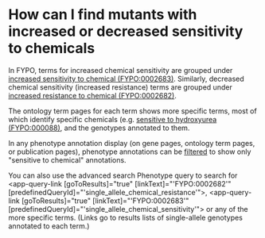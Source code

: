 # How can I find mutants with increased or decreased sensitivity to chemicals
<!-- pombase_categories: Finding data,Using ontologies -->

In FYPO, terms for increased chemical sensitivity are grouped under
[increased sensitivity to chemical (FYPO:0002683)](https://www.pombase.org/term/FYPO:0002683).
Similarly, decreased chemical sensitivity (increased resistance) terms
are grouped under [increased resistance to chemical (FYPO:0002682)](https://www.pombase.org/term/FYPO:0002682).

The ontology term pages for each term shows more specific terms, most
of which identify specific chemicals (e.g. [sensitive to hydroxyurea (FYPO:000088)](https://www.pombase.org/term/FYPO:0000088),
and the genotypes annotated to them.

In any phenotype annotation display (on gene pages, ontology term
pages, or publication pages), phenotype annotations can be
[filtered](/documentation/gene-page-phenotypes) to show only
"sensitive to chemical" annotations.

You can also use the advanced search Phenotype query to search for
<app-query-link [goToResults]="true" [linkText]="'FYPO:0002682'" [predefinedQueryId]="'single_allele_chemical_resistance'"></app-query-link>, <app-query-link [goToResults]="true" [linkText]="'FYPO:0002683'" [predefinedQueryId]="'single_allele_chemical_sensitivity'"></app-query-link>
or any of the more specific terms. (Links go to results lists of
single-allele genotypes annotated to each term.)
